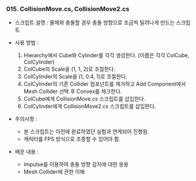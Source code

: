 ### 015. CollisionMove.cs, CollisionMove2.cs

 * 스크립트 설명 : 물체와 충돌할 경우 충돌 방향으로 조금씩 밀려나게 만드는 스크립트


 * 사용 방법 : 
	1. Hierarchy에서 Cube와 Cylinder를 각각 생성한다. (이름은 각각 ColCube, ColCylinder)
	2. ColCube의 Scale을 (1, 1, 2)로 조절한다.
	3. ColCylinder의 Scale을 (1, 0.4, 1)로 조절한다.
	4. ColCylinder의 기존 Collider 컴포넌트를 제거하고 Add Component에서 Mesh Collider 선택 후 Convex를 체크한다. 
	5. ColCube에게 CollisionMove.cs 스크립트를 삽입한다.
	6. ColCylinder에게 CollisionMove2.cs 스크립트를 삽입한다.


 * 주의사항 : 
	- 본 스크립트는 이전에 완료하였던 실험과 연계되어 진행됨.
	- 캐릭터를 FPS 방식으로 조종할 수 있어야 함. 


 * 배운 내용 :
	- Impulse를 이용하여 충돌 방향 감지에 대한 응용 
	- Mesh Collider에 관한 이해